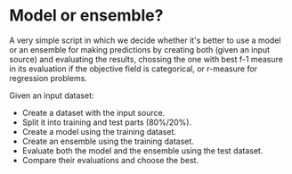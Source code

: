 # Model or ensemble?

A very simple script in which we decide whether it's better to use a
model or an ensemble for making predictions by creating both (given an
input source) and evaluating the results, chossing the one with best
f-1 measure in its evaluation if the objective field is categorical,
or r-measure for regression problems.

Given an input dataset:

- Create a dataset with the input source.
- Split it into training and test parts (80%/20%).
- Create a model using the training dataset.
- Create an ensemble using the training dataset.
- Evaluate both the model and the ensemble using the test dataset.
- Compare their evaluations and choose the best.
